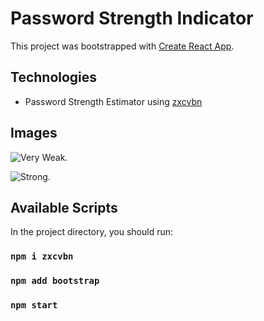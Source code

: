 # Password Strength Indicator

This project was bootstrapped with [Create React App](https://github.com/facebook/create-react-app).

## Technologies

- Password Strength Estimator using [zxcvbn](https://www.npmjs.com/package/zxcvbn)

## Images

![Very Weak.](/image/veryweak.png "Password Strength")

![Strong.](/image/strong.png "Password Strength")

## Available Scripts

In the project directory, you should run:

### `npm i zxcvbn`
### `npm add bootstrap`
### `npm start`
